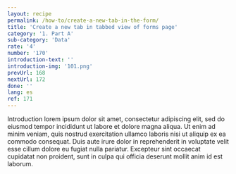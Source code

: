 ```yaml
---
layout: recipe
permalink: /how-to/create-a-new-tab-in-the-form/
title: 'Create a new tab in tabbed view of forms page'
category: '1. Part A'
sub-category: 'Data'
rate: '4'
number: '170'
introduction-text: ''
introduction-img: '101.png'
prevUrl: 168
nextUrl: 172
done: ''
lang: es
ref: 171
---
```


Introduction lorem ipsum dolor sit amet, consectetur adipiscing elit, sed do eiusmod tempor incididunt ut labore et dolore magna aliqua. Ut enim ad minim veniam, quis nostrud exercitation ullamco laboris nisi ut aliquip ex ea commodo consequat. Duis aute irure dolor in reprehenderit in voluptate velit esse cillum dolore eu fugiat nulla pariatur. Excepteur sint occaecat cupidatat non proident, sunt in culpa qui officia deserunt mollit anim id est laborum.

